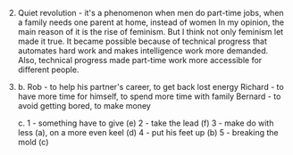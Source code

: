2.
    Quiet revolution - it's a phenomenon when men do part-time jobs, when a family needs one parent at home, instead of women
    In my opinion, the main reason of it is the rise of feminism. But I think not only feminism let made it true. It became possible because of technical progress that automates hard work and makes intelligence work more demanded. Also, technical progress made part-time work more accessible for different people.

3.
    b.
        Rob - to help his partner's career, to get back lost energy
        Richard - to have more time for himself, to spend more time with family
        Bernard - to avoid getting bored, to make money

    c.
        1 - something have to give (e)
        2 - take the lead (f)
        3 - make do with less (a), on a more even keel (d)
        4 - put his feet up (b)
        5 - breaking the mold (c)
